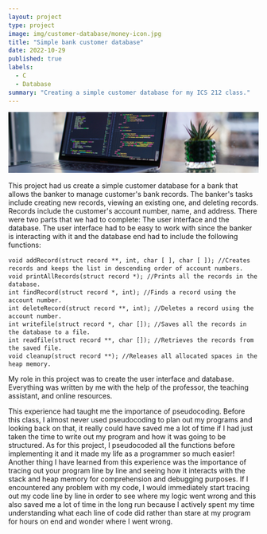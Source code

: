 ```yaml
---
layout: project
type: project
image: img/customer-database/money-icon.jpg
title: "Simple bank customer database"
date: 2022-10-29
published: true
labels:
  - C
  - Database
summary: "Creating a simple customer database for my ICS 212 class."
---
```


<img class="img-fluid" src="../img/customer-database/database-header.jpg" alt="Laptop with a plant next to it.">

This project had us create a simple customer database for a bank that allows the banker to manage customer's bank records. The banker's tasks include creating new records, viewing an existing one, and deleting records. Records include the customer's account number, name, and address. There were two parts that we had to complete: The user interface and the database. The user interface had to be easy to work with since the banker is interacting with it and the database end had to include the following functions:

```
void addRecord(struct record **, int, char [ ], char [ ]); //Creates records and keeps the list in descending order of account numbers.
void printAllRecords(struct record *); //Prints all the records in the database.
int findRecord(struct record *, int); //Finds a record using the account number.
int deleteRecord(struct record **, int); //Deletes a record using the account number.
int writefile(struct record *, char []); //Saves all the records in the database to a file.
int readfile(struct record **, char []); //Retrieves the records from the saved file.
void cleanup(struct record **); //Releases all allocated spaces in the heap memory.
```

My role in this project was to create the user interface and database. Everything was written by me with the help of the professor, the teaching assistant, and online resources.

This experience had taught me the importance of pseudocoding. Before this class, I almost never used pseudocoding to plan out my programs and looking back on that, it really could have saved me a lot of time if I had just taken the time to write out my program and how it was going to be structured. As for this project, I pseudocoded all the functions before implementing it and it made my life as a programmer so much easier! Another thing I have learned from this experience was the importance of tracing out your program line by line and seeing how it interacts with the stack and heap memory for comprehension and debugging purposes. If I encountered any problem with my code, I would immediately start tracing out my code line by line in order to see where my logic went wrong and this also saved me a lot of time in the long run because I actively spent my time understanding what each line of code did rather than stare at my program for hours on end and wonder where I went wrong.
